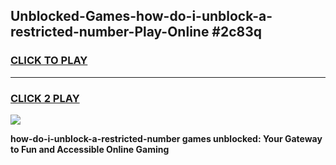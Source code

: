 
## Unblocked-Games-how-do-i-unblock-a-restricted-number-Play-Online #2c83q
<h3>
<a href="https://news.freeplayer.one?title=how-do-i-unblock-a-restricted-number&ref=3">CLICK TO PLAY</a></h3>
<hr>

<h3>
<a href="https://news.freeplayer.one?title=how-do-i-unblock-a-restricted-number&ref=3">CLICK 2 PLAY</a>
  
</h3>

<a href="https://news.freeplayer.one?title=how-do-i-unblock-a-restricted-number&ref=3"><img src="https://clearcache.store/games.png"></a>


**how-do-i-unblock-a-restricted-number games unblocked: Your Gateway to Fun and Accessible Online Gaming**
